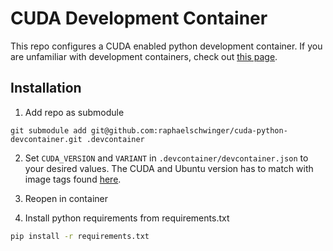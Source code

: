 # CUDA Development Container
This repo configures a CUDA enabled python development container. 
If you are unfamiliar with development containers, check out [this page](https://github.com/microsoft/vscode-dev-containers).

## Installation

1. Add repo as submodule
```
git submodule add git@github.com:raphaelschwinger/cuda-python-devcontainer.git .devcontainer
```

2. Set `CUDA_VERSION` and `VARIANT` in `.devcontainer/devcontainer.json` to your desired values. 
   The CUDA and Ubuntu version has to match with image tags found [here](https://hub.docker.com/r/nvidia/cuda).

3. Reopen in container

4. Install python requirements from requirements.txt
```bash
pip install -r requirements.txt
```